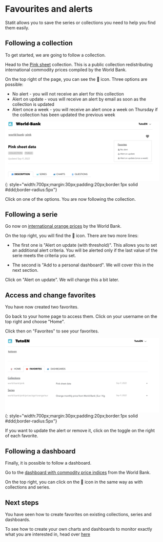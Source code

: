 # Favourites and alerts

Statit allows you to save the series or collections you need to help you find them easily.


## Following a collection

To get started, we are going to follow a collection.

Head to the [Pink sheet](https://www.gostatit.com/world-bank/pink) collection. This is a public collection redistributing international commodity prices compiled by the World Bank.

On the top right of the page, you can see the 🖤 icon. Three options are possible:

- No alert - you will not receive an alert for this collection
- Alert on update - vous will receive an alert by email as soon as the collection is updated
- Alert once a week - you will receive an alert once a week on Thursday if the collection has been updated the previous week

![Collection favori](/img/user-en_favs_favs-alerts_0.png){: style="width:700px;margin:30px;padding:20px;border:1px solid #ddd;border-radius:5px"}

Click on one of the options. You are now following the collection.


## Following a serie

Go now on [international orange prices](https://www.gostatit.com/world-bank/pink/prices/agri/orange/eur) by the World Bank.

On the top right, you will find the 🖤 icon. There are two more lines:

- The first one is "Alert on update (with threshold)". This allows you to set an additional alert criteria. You will be alerted only if the last value of the serie meets the criteria you set.

- The second is "Add to a personal dashboard". We will cover this in the next section.

Click on "Alert on update". We will change this a bit later.


## Access and change favorites

You have now created two favorites.

Go back to your home page to access them. Click on your username on the top right and choose "Home".

Click then on "Favorites" to see your favorites.

![Favoris](/img/user-en_favs_favs-alerts_1.png){: style="width:700px;margin:30px;padding:20px;border:1px solid #ddd;border-radius:5px"}

If you want to update the alert or remove it, click on the toggle on the right of each favorite.


## Following a dashboard

Finally, it is possible to follow a dashboard.

Go to the [dashboard with commodity price indices](https://www.gostatit.com/i/world-bank/pink/summary) from the World Bank.

On the top right, you can click on the 🖤 icon in the same way as with collections and series.


## Next steps

You have seen how to create favorites on existing collections, series and dashboards.

To see how to create your own charts and dashboards to monitor exactly what you are interested in, head over [here](dashboards.md)
